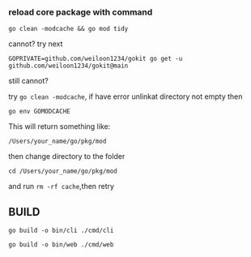 ### reload core package with command

`go clean -modcache && go mod tidy`

cannot? try next

`GOPRIVATE=github.com/weiloon1234/gokit go get -u github.com/weiloon1234/gokit@main`

still cannot?

try `go clean -modcache`, if have error unlinkat directory not empty then 


`go env GOMODCACHE`

This will return something like:

`/Users/your_name/go/pkg/mod`

then change directory to the folder

`cd /Users/your_name/go/pkg/mod`

and run `rm -rf cache`,then retry

## BUILD
`go build -o bin/cli ./cmd/cli`

`go build -o bin/web ./cmd/web`